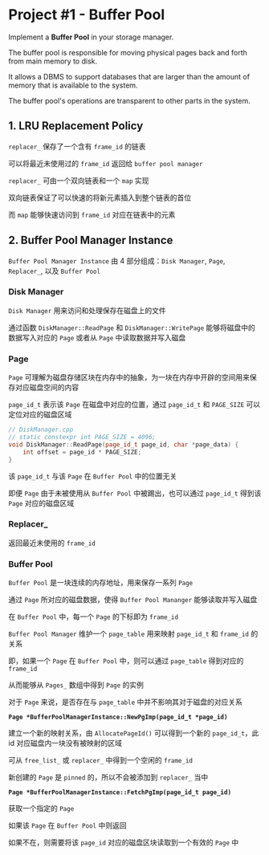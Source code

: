 # Project #1 - Buffer Pool

Implement a **Buffer Pool** in your storage manager.

The buffer pool is responsible for moving physical pages back and forth from main memory to disk.

It allows a DBMS to support databases that are larger than the amount of memory that is available to the system.

The buffer pool's operations are transparent to other parts in the system.



## 1. LRU Replacement Policy

`replacer_` 保存了一个含有 `frame_id` 的链表

可以将最近未使用过的 `frame_id` 返回给 `buffer pool manager`

`replacer_` 可由一个双向链表和一个 `map` 实现

双向链表保证了可以快速的将新元素插入到整个链表的首位

而 `map` 能够快速访问到 `frame_id` 对应在链表中的元素



## 2. Buffer Pool Manager Instance

`Buffer Pool Manager Instance` 由 4 部分组成：`Disk Manager`, `Page`, `Replacer_`, 以及 `Buffer Pool`



### Disk Manager

`Disk Manager` 用来访问和处理保存在磁盘上的文件

通过函数 `DiskManager::ReadPage` 和 `DiskManager::WritePage` 能够将磁盘中的数据写入对应的 `Page` 或者从 `Page`  中读取数据并写入磁盘



### Page

`Page` 可理解为磁盘存储区块在内存中的抽象，为一块在内存中开辟的空间用来保存对应磁盘空间的内容

`page_id_t` 表示该 `Page` 在磁盘中对应的位置，通过 `page_id_t` 和 `PAGE_SIZE` 可以定位对应的磁盘区域

```C++
// DiskManager.cpp
// static constexpr int PAGE_SIZE = 4096;
void DiskManager::ReadPage(page_id_t page_id, char *page_data) {
    int offset = page_id * PAGE_SIZE;
} 
```

该 `page_id_t` 与该 `Page` 在 `Buffer Pool` 中的位置无关

即便 `Page` 由于未被使用从 `Buffer Pool` 中被踢出，也可以通过 `page_id_t` 得到该 `Page` 对应的磁盘区域



### Replacer_

返回最近未使用的 `frame_id`



### Buffer Pool

`Buffer Pool` 是一块连续的内存地址，用来保存一系列 `Page`

通过 `Page` 所对应的磁盘数据，使得 `Buffer Pool Mananger` 能够读取并写入磁盘

在 `Buffer Pool` 中，每一个 `Page` 的下标即为 `frame_id`

`Buffer Pool Manager` 维护一个 `page_table` 用来映射 `page_id_t` 和 `frame_id` 的关系

即，如果一个 `Page` 在 `Buffer Pool` 中，则可以通过 `page_table` 得到对应的 `frame_id`

从而能够从 `Pages_` 数组中得到 `Page` 的实例



对于 `Page` 来说，是否存在与 `page_table` 中并不影响其对于磁盘的对应关系



**`Page *BufferPoolManagerInstance::NewPgImp(page_id_t *page_id)`**

建立一个新的映射关系，由 `AllocatePageId()` 可以得到一个新的 `page_id_t`，此 id 对应磁盘内一块没有被映射的区域

可从 `free_list_` 或 `replacer_` 中得到一个空闲的 `frame_id`

新创建的 `Page` 是 `pinned` 的，所以不会被添加到 `replacer_` 当中



**`Page *BufferPoolManagerInstance::FetchPgImp(page_id_t page_id)`**

获取一个指定的 `Page`

如果该 `Page` 在 `Buffer Pool` 中则返回

如果不在，则需要将该 `page_id` 对应的磁盘区块读取到一个有效的 `Page` 中

